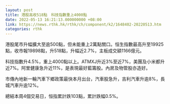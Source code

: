 ```yaml
---
layout: post
title: 港股高收518點　科技指數重上4000點
date: 2022-05-13 16:21:13.000000000 +08:00
link: https://news.rthk.hk/rthk/ch/component/k2/1648402-20220513.htm
categories: rthk
---
```


港股尾市升幅擴大至逾500點，但未能重上2萬點關口。恒生指數最高升至19925點，收市報19898點，升518點，升幅近2.7%，主板成交額1166億元。

科技指數升4.5%，重上4000點以上。ATMXJ升近3%至近7%，美團及小米都升近7%。阿里健康急升近11%，是表現最好藍籌股。內房及物管股亦造好。

市傳內地新一輪汽車下鄉政策最快本月出台，汽車股急升，吉利汽車升逾8%，長城汽車升逾12%。

總結本周4個交易日，恒指累計跌103點，累計跌幅0.5%。
